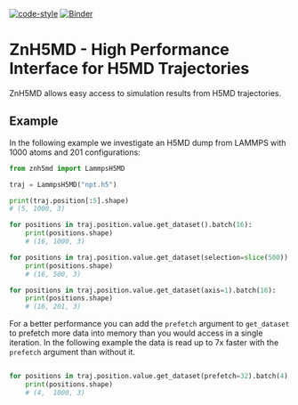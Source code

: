 [![code-style](https://img.shields.io/badge/code%20style-black-black)](https://github.com/psf/black/)
[![Binder](https://mybinder.org/badge_logo.svg)](https://mybinder.org/v2/gh/zincware/ZnH5MD/HEAD)

# ZnH5MD - High Performance Interface for H5MD Trajectories

ZnH5MD allows easy access to simulation results from H5MD trajectories.

## Example
In the following example we investigate an H5MD dump from LAMMPS with 1000 atoms and 201 configurations:

```python
from znh5md import LammpsH5MD

traj = LammpsH5MD("npt.h5")

print(traj.position[:5].shape)
# (5, 1000, 3)

for positions in traj.position.value.get_dataset().batch(16):
    print(positions.shape)
    # (16, 1000, 3)

for positions in traj.position.value.get_dataset(selection=slice(500)).batch(16):
    print(positions.shape)
    # (16, 500, 3)

for positions in traj.position.value.get_dataset(axis=1).batch(16):
    print(positions.shape)
    # (16, 201, 3)
```

For a better performance you can add the `prefetch` argument to `get_dataset` to prefetch more data into memory than you would access in a single iteration.
In the following example the data is read up to 7x faster with the `prefetch` argument than without it.

```python

for positions in traj.position.value.get_dataset(prefetch=32).batch(4):
    print(positions.shape)
    # (4,  1000, 3)
```
